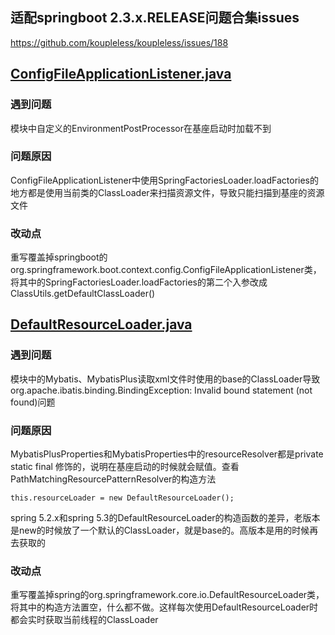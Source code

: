 ## 适配springboot 2.3.x.RELEASE问题合集issues
https://github.com/koupleless/koupleless/issues/188

## [ConfigFileApplicationListener.java](src%2Fmain%2Fjava%2Forg%2Fspringframework%2Fboot%2Fcontext%2Fconfig%2FConfigFileApplicationListener.java)
### 遇到问题
模块中自定义的EnvironmentPostProcessor在基座启动时加载不到
### 问题原因
ConfigFileApplicationListener中使用SpringFactoriesLoader.loadFactories的地方都是使用当前类的ClassLoader来扫描资源文件，导致只能扫描到基座的资源文件
### 改动点
重写覆盖掉springboot的org.springframework.boot.context.config.ConfigFileApplicationListener类，将其中的SpringFactoriesLoader.loadFactories的第二个入参改成ClassUtils.getDefaultClassLoader()

## [DefaultResourceLoader.java](src%2Fmain%2Fjava%2Forg%2Fspringframework%2Fcore%2Fio%2FDefaultResourceLoader.java)
### 遇到问题
模块中的Mybatis、MybatisPlus读取xml文件时使用的base的ClassLoader导致org.apache.ibatis.binding.BindingException: Invalid bound statement (not found)问题
### 问题原因
MybatisPlusProperties和MybatisProperties中的resourceResolver都是private static final 修饰的，说明在基座启动的时候就会赋值。查看PathMatchingResourcePatternResolver的构造方法
```
this.resourceLoader = new DefaultResourceLoader();
```
spring 5.2.x和spring 5.3的DefaultResourceLoader的构造函数的差异，老版本是new的时候放了一个默认的ClassLoader，就是base的。高版本是用的时候再去获取的

### 改动点
重写覆盖掉spring的org.springframework.core.io.DefaultResourceLoader类，将其中的构造方法置空，什么都不做。这样每次使用DefaultResourceLoader时都会实时获取当前线程的ClassLoader